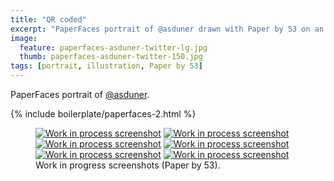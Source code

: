 ```yaml
---
title: "QR coded"
excerpt: "PaperFaces portrait of @asduner drawn with Paper by 53 on an iPad."
image: 
  feature: paperfaces-asduner-twitter-lg.jpg
  thumb: paperfaces-asduner-twitter-150.jpg
tags: [portrait, illustration, Paper by 53]
---
```


PaperFaces portrait of <a href="http://twitter.com/asduner">@asduner</a>.

{% include boilerplate/paperfaces-2.html %}

<figure class="half">
	<a href="{{ site.url }}/images/paperfaces-asduner-process-1-lg.jpg"><img src="{{ site.url }}/images/paperfaces-asduner-process-1-600.jpg" alt="Work in process screenshot"></a>
	<a href="{{ site.url }}/images/paperfaces-asduner-process-2-lg.jpg"><img src="{{ site.url }}/images/paperfaces-asduner-process-2-600.jpg" alt="Work in process screenshot"></a>
	<a href="{{ site.url }}/images/paperfaces-asduner-process-3-lg.jpg"><img src="{{ site.url }}/images/paperfaces-asduner-process-3-600.jpg" alt="Work in process screenshot"></a>
	<a href="{{ site.url }}/images/paperfaces-asduner-process-4-lg.jpg"><img src="{{ site.url }}/images/paperfaces-asduner-process-4-600.jpg" alt="Work in process screenshot"></a>
	<a href="{{ site.url }}/images/paperfaces-asduner-process-5-lg.jpg"><img src="{{ site.url }}/images/paperfaces-asduner-process-5-600.jpg" alt="Work in process screenshot"></a>
	<a href="{{ site.url }}/images/paperfaces-asduner-process-6-lg.jpg"><img src="{{ site.url }}/images/paperfaces-asduner-process-6-600.jpg" alt="Work in process screenshot"></a>
	<figcaption>Work in progress screenshots (Paper by 53).</figcaption>
</figure>